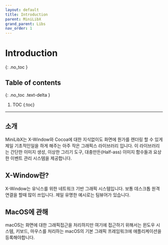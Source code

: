 ```yaml
---
layout: default
title: Introduction
parent: MiniLibX
grand_parent: Libs
nav_order: 1
---
```


# Introduction
{: .no_toc }

## Table of contents
{: .no_toc .text-delta }

1. TOC
{:toc}

---

## 소개

MiniLibX는 X-Window와 Cocoa에 대한 지식없이도 화면에 뭔가를 렌더링 할 수 있게 제일 기초적인일을 하게 해주는 아주 작은 그래픽스 라이브러리 입니다. 이 라이브러리는 간단한 이미지 생성, 이상한 그리기 도구, 대충만든(Half-ass) 이미지 함수들과 요상한 이벤트 관리 시스템을 제공합니다.

## X-Window란?

X-Window는 유닉스를 위한 네트워크 기반 그래픽 시스템입니다. 보통 데스크톱 원격 연결을 할때 많이 쓰입니다. 제일 유명한 예시로는 팀뷰어가 있습니다.

## MacOS에 관해

macOS는 화면에 대한 그래픽접근을 처리하지만 여기에 접근하기 위해서는 윈도우 시스템, 키보드, 마우스를 처리하는 macOS의 기본 그래픽 프레임워크에 애플리케이션을 등록해야합니다.

